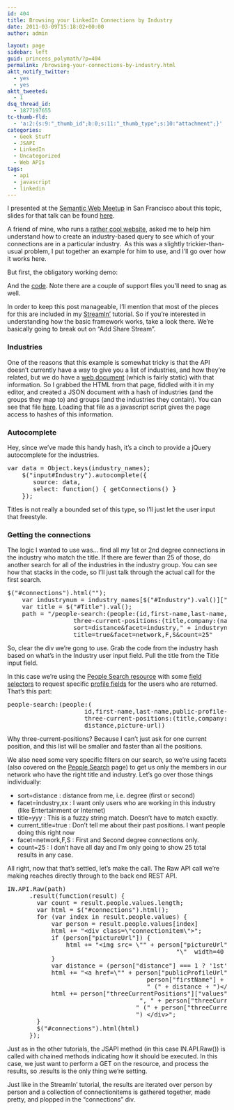 ```yaml
---
id: 404
title: Browsing your LinkedIn Connections by Industry
date: 2011-03-09T15:18:02+00:00
author: admin

layout: page
sidebar: left
guid: princess_polymath/?p=404
permalink: /browsing-your-connections-by-industry.html
aktt_notify_twitter:
  - yes
  - yes
aktt_tweeted:
  - 1
dsq_thread_id:
  - 1877197655
tc-thumb-fld:
  - 'a:2:{s:9:"_thumb_id";b:0;s:11:"_thumb_type";s:10:"attachment";}'
categories:
  - Geek Stuff
  - JSAPI
  - LinkedIn
  - Uncategorized
  - Web APIs
tags:
  - api
  - javascript
  - linkedin
---
```

I presented at the [Semantic Web Meetup](http://www.meetup.com/The-San-Francisco-Semantic-Web-Meetup/events/16940644/) in San Francisco about this topic, slides for that talk can be found [here](/assets/img/2011/06/semantic-Presentation.pdf).

A friend of mine, who runs a [rather cool website](http://www.dailyendeavor.com), asked me to help him understand how to create an industry-based query to see which of your connections are in a particular industry.  As this was a slightly trickier-than-usual problem, I put together an example for him to use, and I&#8217;ll go over how it works here.

But first, the obligatory working demo:

And the [code](dailyendeav/industry.html). Note there are a couple of support files you&#8217;ll need to snag as well.

In order to keep this post manageable, I&#8217;ll mention that most of the pieces for this are included in my [StreamIn&#8217;](princess_polymath/?p=347) tutorial. So if you&#8217;re interested in understanding how the basic framework works, take a look there. We&#8217;re basically going to break out on &#8220;Add Share Stream&#8221;.

### Industries

One of the reasons that this example is somewhat tricky is that the API doesn&#8217;t currently have a way to give you a list of industries, and how they&#8217;re related, but we do have a [web document](http://developer.linkedin.com/docs/DOC-1011) (which is fairly static) with that information. So I grabbed the HTML from that page, fiddled with it in my editor, and created a JSON document with a hash of industries (and the groups they map to) and groups (and the industries they contain). You can see that file [here](dailyendeav/industries.js). Loading that file as a javascript script gives the page access to hashes of this information.

### Autocomplete

Hey, since we&#8217;ve made this handy hash, it&#8217;s a cinch to provide a jQuery autocomplete for the industries.

<pre>var data = Object.keys(industry_names);
	$("input#Industry").autocomplete({
	   source: data,
	   select: function() { getConnections() }
	});</pre>

Titles is not really a bounded set of this type, so I&#8217;ll just let the user input that freestyle.

### Getting the connections

The logic I wanted to use was&#8230; find all my 1st or 2nd degree connections in the industry who match the title. If there are fewer than 25 of those, do another search for all of the industries in the industry group. You can see how that stacks in the code, so I&#8217;ll just talk through the actual call for the first search.

<pre>$("#connections").html("");
	var industrynum = industry_names[$("#Industry").val()]["code"]
	var title = $("#Title").val();
	path = "/people-search:(people:(id,first-name,last-name,public-profile-url,
                  three-current-positions:(title,company:(name,industry)),distance,picture-url))?
                  sort=distance&facet=industry," + industrynum + "&title=" + title + "&current-
                  title=true&facet=network,F,S&count=25"</pre>

So, clear the div we&#8217;re gong to use. Grab the code from the industry hash based on what&#8217;s in the Industry user input field. Pull the title from the Title input field.

In this case we&#8217;re using the [People Search resource](http://developer.linkedin.com/docs/DOC-1191) with some [field selectors](http://developer.linkedin.com/docs/DOC-1014) to request specific [profile fields](http://developer.linkedin.com/docs/DOC-1061) for the users who are returned. That&#8217;s this part:

<pre>people-search:(people:(
                     id,first-name,last-name,public-profile-url,
                     three-current-positions:(title,company:(name,industry)),
                     distance,picture-url))</pre>

Why three-current-positions? Because I can&#8217;t just ask for one current position, and this list will be smaller and faster than all the positions.

We also need some very specific filters on our search, so we&#8217;re using facets (also covered on the [People Search](http://developer.linkedin.com/docs/DOC-1191) page) to get us only the members in our network who have the right title and industry. Let&#8217;s go over those things individually:

  * sort=distance : distance from me, i.e. degree (first or second)
  * facet=industry,xx : I want only users who are working in this industry (like Entertainment or Internet)
  * title=yyy : This is a fuzzy string match. Doesn&#8217;t have to match exactly.
  * current_title=true : Don&#8217;t tell me about their past positions. I want people doing this right now
  * facet=network,F,S : First and Second degree connections only.
  * count=25 : I don&#8217;t have all day and I&#8217;m only going to show 25 total results in any case.

All right, now that that&#8217;s settled, let&#8217;s make the call. The Raw API call we&#8217;re making reaches directly through to the back end REST API.

<pre>IN.API.Raw(path)
	  .result(function(result) {
	    var count = result.people.values.length;
	    var html = $("#connections").html();
	  	for (var index in result.people.values) {
	  		var person = result.people.values[index]
	  		html += "&lt;div class=\"connectionitem\"&gt;";
	  		if (person["pictureUrl"]) {
		  		html += "&lt;img src= \"" + person["pictureUrl"] +
                                              "\"  width=40 align=right/&gt;";
			}
			var distance = (person["distance"] === 1 ? '1st' : '2nd')
	  		html += "&lt;a href=\"" + person["publicProfileUrl"] + "\"&gt;&lt;h3&gt;" +
                                      person["firstName"] + " " + person["lastName"] +
                                      " (" + distance + ")&lt;/h3&gt;&lt;/a&gt;";
	  		html += person["threeCurrentPositions"]["values"][0]["title"] +
                                    ", " + person["threeCurrentPositions"]["values"][0]["company"]["name"] +
                                   " (" + person["threeCurrentPositions"]["values"][0]["company"]["industry"] +
                                   ") &lt;/div&gt;";
	  	}
	  	$("#connections").html(html)
	  });</pre>

Just as in the other tutorials, the JSAPI method (in this case IN.API.Raw()) is called with chained methods indicating how it should be executed. In this case, we just want to perform a GET on the resource, and process the results, so .results is the only thing we&#8217;re setting.

Just like in the StreamIn&#8217; tutorial, the results are iterated over person by person and a collection of connectionitems is gathered together, made pretty, and plopped in the &#8220;connections&#8221; div.